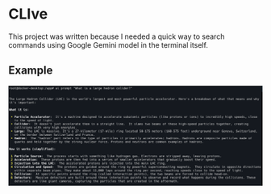 # CLIve

This project was written because I needed a quick way to search commands using Google Gemini model in the terminal itself.

## Example

![Example of how to use it](ai_cli/images/example.png)
